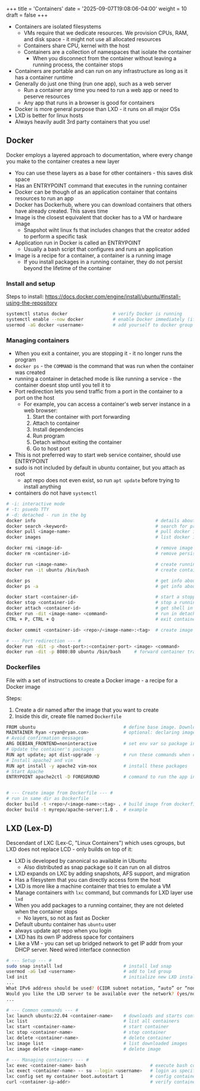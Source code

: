 +++
title = 'Containers'
date = '2025-09-07T19:08:06-04:00'
weight = 10
draft = false
+++


- Containers are isolated filesystems
  - VMs require that we dedicate resources. We provision CPUs, RAM, and disk space - it might not use all allocated resources
  - Containers share CPU, kernel with the host
  - Containers are a collection of namespaces that isolate the container
    - When you disconnect from the container without leaving a running process, the container stops
- Containers are portable and can run on any infrastructure as long as it has a container runtime
- Generally do just one thing (run one app), such as a web server
  - Run a container any time you need to run a web app or need to peserve resources
  - Any app that runs in a browser is good for containers
- Docker is more general purpose than LXD - it runs on all major OSs
- LXD is better for linux hosts
- Always heavily audit 3rd party containers that you use!

## Docker

Docker employs a layered approach to documentation, where every change you make to the container creates a new layer
- You can use these layers as a base for other containers - this saves disk space
- Has an ENTRYPOINT command that executes in the running container
- Docker can be though of as an application container that contains resources to run an app
- Docker has Dockerhub, where you can download containers that others have already created. This saves time
- Image is the closest equivalent that docker has to a VM or hardware image
  - Snapshot wiht linux fs that includes changes that the creator added to perform a specific task
- Application run in Docker is called an ENTRYPOINT
  - Usually a bash script that configures and runs an application
- Image is a recipe for a container, a container is a running image
  - If you install packages in a running container, they do not persist beyond the lifetime of the container


### Install and setup 

Steps to install: https://docs.docker.com/engine/install/ubuntu/#install-using-the-repository

```bash
systemctl status docker                 # verify Docker is running
systemctl enable --now docker           # enable Docker immediately (if not running and not enabled)
usermod -aG docker <username>           # add yourself to docker group so you don't need sudo each time
```

### Managing containers

- When you exit a container, you are stopping it - it no longer runs the program
- `docker ps` - the `COMMAND` is the command that was run when the container was created
- running a container in detached mode is like running a service - the container doesnt stop until you tell it to
- Port redirection lets you send traffic from a port in the container to a port on the host
  - For example, you can access a container's web server instance in a web browser:
    1. Start the container with port forwarding
    2. Attach to container
    3. Install dependencies
    4. Run program
    5. Detach without exiting the container
    6. Go to host port
 - This is not preferred way to start web service container, should use ENTRYPOINT
- sudo is not included by default in ubuntu container, but you attach as root
  - apt repo does not even exist, so run `apt update` before trying to install anything
- containers do not have `systemctl`


```bash
# -i: interactive mode
# -t: psuedo TTY
# -d: detached - run in the bg
docker info                                             # details about current docker installation, images, containers, etc
docker search <keyword>                                 # search for pre-existing image
docker pull <image-name>                                # pull docker image to local machine
docker images                                           # list docker images on your server

docker rmi <image-id>                                   # remove image from your server
docker rm <container-id>                                # remove persistent container

docker run <image-name>                                 # create running container from image
docker run -it ubuntu /bin/bash                         # create container from ubuntu image and get a bash shell in it

docker ps                                               # get info about running containers
docker ps -a                                            # get info about all containers

docker start <container-id>                             # start a stopped container
docker stop <container-id>                              # stop a running container (SIGTERM -> SIGKILL)
docker attach <container-id>                            # get shell in running container
docker run -dit <image-name> <command>                  # run in detached mode - do not stop until explicitly told
CTRL + P, CTRL + Q                                      # exit container without stopping

docker commit <container-id> <repo>/<image-name>:<tag>  # create image from running container

# --- Port redirection --- #
docker run -dit -p <host-port>:<container-port> <image> <command>
docker run -dit -p 8080:80 ubuntu /bin/bash     # forward container traffic on 80 to host port 8080
```

### Dockerfiles

File with a set of instructions to create a Docker image - a recipe for a Docker image

Steps:
1. Create a dir named after the image that you want to create
2. Inside this dir, create file named `Dockerfile`

```bash
FROM ubuntu                                 # define base image. Downloads from Dockerhub if not local
MAINTAINER Ryan <ryan@ryan.com>             # optional: declaring image author
# Avoid confirmation messages
ARG DEBIAN_FRONTEND=noninteractive          # set env var so package installations do not ask questions - use default answers
# Update the container's packages
RUN apt update; apt dist-upgrade -y         # run these commands when creating the image
# Install apache2 and vim
RUN apt install -y apache2 vim-nox          # install these packages
# Start Apache
ENTRYPOINT apache2ctl -D FOREGROUND         # command to run the app in the container


# --- Create image from Dockerfile --- #
# run in same dir as Dockerfile
docker build -t <repo>/<image-name>:<tag> . # build image from dockerfile - run in dir with dockerfile
docker build -t myrepo/apache-server:1.0 .  # example
```

## LXD (Lex-D)

Descendant of LXC (Lex-C, "Linux Containers") which uses cgroups, but LXD does not replace LCD - only builds on top of it:
- LXD is developed by canonical so available in Ubuntu
  - Also distributed as snap package so it can run on all distros
- LXD expands on LXC by adding snapshots, AFS support, and migration
- Has a filesystem that you can directly access form the host
- LXD is more like a machine container that tries to emulate a VM
- Manage containers with `lxc` command, but commands for LXD layer use `lxd`
- When you add packages to a running container, they are not deleted when the container stops 
  - No layers, so not as fast as Docker
- Default ubuntu container has `ubuntu` user
- always update apt repo when you login
- LXD has its own IP address space for containers
- Like a VM - you can set up bridged network to get IP addr from your DHCP server. Need wired interface connection


```bash
# --- Setup --- #
sudo snap install lxd                       # install lxd snap
usermod -aG lxd <username>                  # add to lxd group
lxd init                                    # initialize new LXD installation
...
What IPv6 address should be used? (CIDR subnet notation, “auto” or “none”) [default=auto]: none
Would you like the LXD server to be available over the network? (yes/no) [default=no]: yes
...

# --- Common commands --- #
lxc launch ubuntu:22.04 <container-name>    # downloads and starts container
lxc list                                    # list all containers
lxc start <container-name>                  # start container
lxc stop <container-name>                   # stop container
lxc delete <container-name>                 # delete container
lxc image list                              # list downloaded images
lxc image delete <image-name>               # delete image

# --- Managing containers --- #
lxc exec <container-name> bash                        # execute bash command in container
lxc exect <container-name> -- su --login <username>   # login as specific user
lxc config set my container boot.autostart 1          # config container to start on boot
curl <container-ip-addr>                              # verify container is online
```